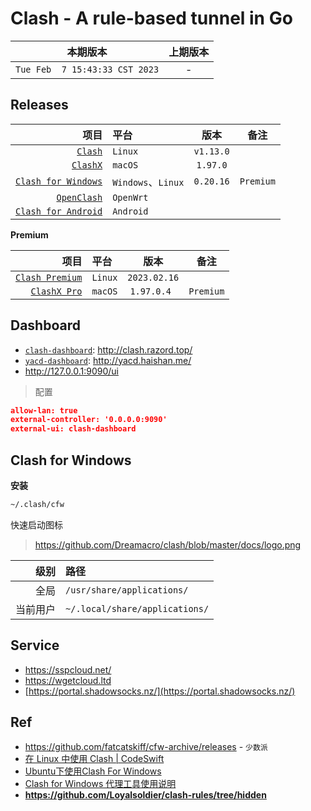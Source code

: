 # Clash - A rule-based tunnel in Go

|本期版本|上期版本
|:---:|:---:
`Tue Feb  7 15:43:33 CST 2023` | -


## Releases

项目|平台|版本|备注
---:|:---|:---:|:---:
[`Clash`](https://github.com/Dreamacro/clash) | `Linux` | `v1.13.0`
[`ClashX`](https://github.com/yichengchen/clashX) | `macOS` | `1.97.0`
[`Clash for Windows`](https://github.com/Fndroid/clash_for_windows_pkg) | `Windows`、`Linux` | `0.20.16` | `Premium`
[`OpenClash`](https://github.com/vernesong/OpenClash) | `OpenWrt`
[`Clash for Android`](https://github.com/Kr328/ClashForAndroid) | `Android`


**Premium**

项目|平台|版本|备注
---:|:---|:---:|:---:
[`Clash Premium`](https://github.com/Dreamacro/clash/releases/tag/premium) | `Linux` | `2023.02.16`
[`ClashX Pro`](https://install.appcenter.ms/users/clashx/apps/clashx-pro/distribution_groups/public) | `macOS` | `1.97.0.4 ` | `Premium`





## Dashboard

* [`clash-dashboard`](https://github.com/Dreamacro/clash-dashboard): <http://clash.razord.top/>
* [`yacd-dashboard`](https://github.com/haishanh/yacd): <http://yacd.haishan.me/>
* <http://127.0.0.1:9090/ui>

> 配置

```json
allow-lan: true
external-controller: '0.0.0.0:9090'
external-ui: clash-dashboard
```


## Clash for Windows


**安装**


```bash
~/.clash/cfw
```


快速启动图标

> <https://github.com/Dreamacro/clash/blob/master/docs/logo.png>

级别|路径
---:|:---
全局 |  `/usr/share/applications/`
当前用户 | `~/.local/share/applications/`



## Service

* <https://sspcloud.net/>
* <https://wgetcloud.ltd>
* [https://portal.shadowsocks.nz/](https://portal.shadowsocks.nz/)

## Ref

* <https://github.com/fatcatskiff/cfw-archive/releases> - `少数派`
* [在 Linux 中使用 Clash | CodeSwift](https://blog.iswiftai.com/posts/clash-linux/)
* [Ubuntu下使用Clash For Windows](https://i.hiifong.cc/clash/)
* [Clash for Windows 代理工具使用说明](https://docs.gtk.pw/)
* **<https://github.com/Loyalsoldier/clash-rules/tree/hidden>**





